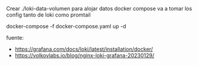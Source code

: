 Crear ./loki-data-volumen para alojar datos
docker compose va a tomar los config tanto de loki como promtail

docker-compose -f docker-compose.yaml up -d



fuente: 
- https://grafana.com/docs/loki/latest/installation/docker/
- https://volkovlabs.io/blog/nginx-loki-grafana-20230129/
